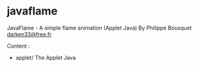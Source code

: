 # javaflame
JavaFlame - A simple flame animation (Applet Java)
By Philippe Bousquet <darken33@free.fr>

Content :
- applet/ The Applet Java

